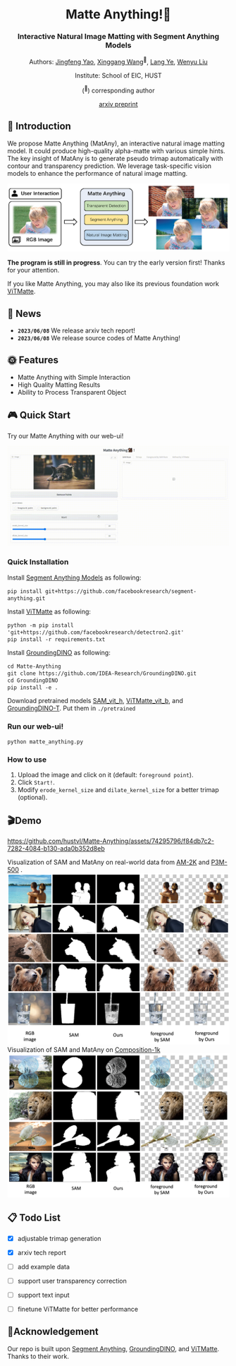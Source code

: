 <div align="center">
<h1>Matte Anything!🐒</h1>
<h3> Interactive Natural Image Matting with Segment Anything Models </h3>

Authors: [Jingfeng Yao](https://github.com/JingfengYao), [Xinggang Wang](https://scholar.google.com/citations?user=qNCTLV0AAAAJ&hl=zh-CN)<sup>:email:</sup>, [Lang Ye](https://github.com/YeL6), [Wenyu Liu](http://eic.hust.edu.cn/professor/liuwenyu/)

Institute: School of EIC, HUST

(<sup>:email:</sup>) corresponding author

[arxiv preprint](https://arxiv.org/abs/2306.04121)

</div>


## 📜 Introduction

We propose Matte Anything (MatAny), an interactive natural image matting model. It could produce high-quality alpha-matte with various simple hints. The key insight of MatAny is to generate pseudo trimap automatically with contour and transparency prediction. We leverage task-specific vision models to enhance the performance of natural image matting.

![web_ui](figs/first.png)

**The program is still in progress**. You can try the early version first! Thanks for your attention.

If you like Matte Anything, you may also like its previous foundation work [ViTMatte](https://github.com/hustvl/ViTMatte).

## 📢 News

* **`2023/06/08`** We release arxiv tech report! 
* **`2023/06/08`** We release source codes of Matte Anything! 

## 🌞 Features
* Matte Anything with Simple Interaction
* High Quality Matting Results
* Ability to Process Transparent Object


## 🎮 Quick Start

Try our Matte Anything with our web-ui!

![web_ui](figs/web_ui.gif)

### Quick Installation

Install [Segment Anything Models](https://github.com/facebookresearch/segment-anything) as following:

```
pip install git+https://github.com/facebookresearch/segment-anything.git
```

Install [ViTMatte](https://github.com/hustvl/ViTMatte) as following:
```
python -m pip install 'git+https://github.com/facebookresearch/detectron2.git'
pip install -r requirements.txt
```

Install [GroundingDINO](https://github.com/IDEA-Research/GroundingDINO) as following:
```
cd Matte-Anything
git clone https://github.com/IDEA-Research/GroundingDINO.git
cd GroundingDINO
pip install -e .
```

Download pretrained models [SAM_vit_h](https://dl.fbaipublicfiles.com/segment_anything/sam_vit_h_4b8939.pth), [ViTMatte_vit_b](https://drive.google.com/file/d/1d97oKuITCeWgai2Tf3iNilt6rMSSYzkW/view?usp=sharing), and [GroundingDINO-T](https://github.com/IDEA-Research/GroundingDINO/releases/download/v0.1.0-alpha/groundingdino_swint_ogc.pth). Put them in ``./pretrained``

### Run our web-ui!
```
python matte_anything.py
```

### How to use
1. Upload the image and click on it (default: ``foreground point``).
2. Click ``Start!``.
3. Modify ``erode_kernel_size`` and ``dilate_kernel_size`` for a better trimap (optional).

## 🎬Demo


https://github.com/hustvl/Matte-Anything/assets/74295796/f84db7c2-7282-4084-b130-ada0b352d8eb


Visualization of SAM and MatAny on real-world data from [AM-2K](https://github.com/JizhiziLi/GFM) and [P3M-500](https://github.com/JizhiziLi/P3M) .
![web_ui](figs/demo1.png)
 Visualization of SAM and MatAny on [Composition-1k](https://arxiv.org/pdf/1703.03872v3.pdf)
![web_ui](figs/demo2.png)


## 📋 Todo List

- [x] adjustable trimap generation
- [x] arxiv tech report
- [ ] add example data
- [ ] support user transparency correction
- [ ] support text input
- [ ] finetune ViTMatte for better performance


## 🤝Acknowledgement

Our repo is built upon [Segment Anything](https://github.com/facebookresearch/segment-anything), [GroundingDINO](https://github.com/IDEA-Research/GroundingDINO), and [ViTMatte](https://github.com/hustvl/ViTMatte). Thanks to their work.
